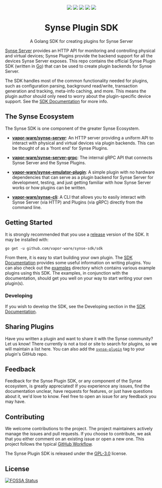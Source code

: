 <p align="center">
    <a href="https://build.vio.sh/blue/organizations/jenkins/vapor-ware%2Fsynse-sdk/activity"><img src="https://build.vio.sh/buildStatus/icon?job=vapor-ware/synse-sdk/master" /></a>
    <a href="https://codecov.io/gh/vapor-ware/synse-sdk"><img src="https://codecov.io/gh/vapor-ware/synse-sdk/branch/master/graph/badge.svg?token=K9qxpN6AE2" /></a>
<a href="https://app.fossa.io/projects/git%2Bgithub.com%2Fvapor-ware%2Fsynse-sdk?ref=badge_shield" alt="FOSSA Status"><img src="https://app.fossa.io/api/projects/git%2Bgithub.com%2Fvapor-ware%2Fsynse-sdk.svg?type=shield"/></a>
    <a href="https://godoc.org/github.com/vapor-ware/synse-sdk/sdk"><img src="https://godoc.org/github.com/vapor-ware/synse-sdk/sdk?status.svg"></a>
    <a href="https://goreportcard.com/report/github.com/vapor-ware/synse-sdk"><img src="https://goreportcard.com/badge/github.com/vapor-ware/synse-sdk"></a>

<h1 align="center">Synse Plugin SDK</h1>
</p>

<p align="center">A Golang SDK for creating plugins for Synse Server</p>


[Synse Server][synse-server] provides an HTTP API for monitoring and controlling physical
and virtual devices; Synse Plugins provide the backend support for all the devices Synse
Server exposes. This repo contains the official Synse Plugin SDK (written in [Go][go-install])
that can be used to create plugin backends for Synse Server.

The SDK handles most of the common functionality needed for plugins, such as configuration
parsing, background read/write, transaction generation and tracking, meta-info caching, and more.
This means the plugin author should only need to worry about the plugin-specific device support.
See the [SDK Documentation][sdk-docs] for more info.


## The Synse Ecosystem
The Synse SDK is one component of the greater Synse Ecosystem.

- [**vapor-ware/synse-server**][synse-server]: An HTTP server providing a uniform API to interact
  with physical and virtual devices via plugin backends. This can be thought of as a 'front end'
  for Synse Plugins.

- [**vapor-ware/synse-server-grpc**][synse-grpc]: The internal gRPC API that connects Synse
  Server and the Synse Plugins.

- [**vapor-ware/synse-emulator-plugin**][synse-emulator]: A simple plugin with no hardware
  dependencies that can serve as a plugin backend for Synse Server for development,
  testing, and just getting familiar with how Synse Server works or how plugins can be
  written.

- [**vapor-ware/synse-cli**][synse-cli]: A CLI that allows you to easily interact with
  Synse Server (via HTTP) and Plugins (via gRPC) directly from the command line.


## Getting Started
It is strongly recommended that you use a [release][releases] version of the SDK. It may be
installed with:

```
go get -u github.com/vapor-ware/synse-sdk/sdk
```

From there, it is easy to start building your own plugin. The [SDK Documentation][sdk-docs]
provides some useful information on writing plugins. You can also check out the [examples](examples)
directory which contains various example plugins using this SDK. The examples, in conjunction
with the documentation, should get you well on your way to start writing your own plugin(s).


### Developing
If you wish to develop the SDK, see the Developing section in the [SDK Documentation][sdk-docs].


## Sharing Plugins
Have you written a plugin and want to share it with the Synse community? Let us know!
There currently is not a tool or site to search for plugins, so we will maintain a list
here. You can also add the [`synse-plugin`][synse-plugin-tag] tag to your plugin's GitHub repo.

## Feedback
Feedback for the Synse Plugin SDK, or any component of the Synse ecosystem, is greatly appreciated!
If you experience any issues, find the documentation unclear, have requests for features,
or just have questions about it, we'd love to know. Feel free to open an issue for any
feedback you may have.

## Contributing
We welcome contributions to the project. The project maintainers actively manage the issues
and pull requests. If you choose to contribute, we ask that you either comment on an existing
issue or open a new one. This project follows the typical [GitHub Workflow][gh-workflow].

The Synse Plugin SDK is released under the [GPL-3.0](LICENSE) license.


[go-install]: https://golang.org/doc/install
[releases]: https://github.com/vapor-ware/synse-sdk/releases
[sdk-docs]: https://synse.readthedocs.io/en/latest/sdk/intro/
[synse-server]: https://github.com/vapor-ware/synse-server
[synse-cli]: https://github.com/vapor-ware/synse-cli
[synse-emulator]: https://github.com/vapor-ware/synse-emulator-plugin
[synse-graphql]: https://github.com/vapor-ware/synse-graphql
[synse-grpc]: https://github.com/vapor-ware/synse-server-grpc
[gh-workflow]: https://guides.github.com/introduction/flow/
[synse-plugin-tag]: https://github.com/topics/synse-plugin

## License
[![FOSSA Status](https://app.fossa.io/api/projects/git%2Bgithub.com%2Fvapor-ware%2Fsynse-sdk.svg?type=large)](https://app.fossa.io/projects/git%2Bgithub.com%2Fvapor-ware%2Fsynse-sdk?ref=badge_large)

